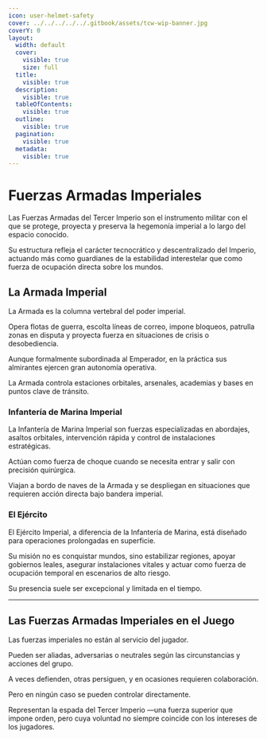 ```yaml
---
icon: user-helmet-safety
cover: ../../../../../.gitbook/assets/tcw-wip-banner.jpg
coverY: 0
layout:
  width: default
  cover:
    visible: true
    size: full
  title:
    visible: true
  description:
    visible: true
  tableOfContents:
    visible: true
  outline:
    visible: true
  pagination:
    visible: true
  metadata:
    visible: true
---
```


# Fuerzas Armadas Imperiales

Las Fuerzas Armadas del Tercer Imperio son el instrumento militar con el que se protege, proyecta y preserva la hegemonía imperial a lo largo del espacio conocido.

Su estructura refleja el carácter tecnocrático y descentralizado del Imperio, actuando más como guardianes de la estabilidad interestelar que como fuerza de ocupación directa sobre los mundos.

## La Armada Imperial

La Armada es la columna vertebral del poder imperial.

Opera flotas de guerra, escolta líneas de correo, impone bloqueos, patrulla zonas en disputa y proyecta fuerza en situaciones de crisis o desobediencia.

Aunque formalmente subordinada al Emperador, en la práctica sus almirantes ejercen gran autonomía operativa.

La Armada controla estaciones orbitales, arsenales, academias y bases en puntos clave de tránsito.

### Infantería de Marina Imperial

La Infantería de Marina Imperial son fuerzas especializadas en abordajes, asaltos orbitales, intervención rápida y control de instalaciones estratégicas.

Actúan como fuerza de choque cuando se necesita entrar y salir con precisión quirúrgica.

Viajan a bordo de naves de la Armada y se despliegan en situaciones que requieren acción directa bajo bandera imperial.

### El Ejército

El Ejército Imperial, a diferencia de la Infantería de Marina, está diseñado para operaciones prolongadas en superficie.

Su misión no es conquistar mundos, sino estabilizar regiones, apoyar gobiernos leales, asegurar instalaciones vitales y actuar como fuerza de ocupación temporal en escenarios de alto riesgo.

Su presencia suele ser excepcional y limitada en el tiempo.

***

## Las Fuerzas Armadas Imperiales en el Juego

Las fuerzas imperiales no están al servicio del jugador.

Pueden ser aliadas, adversarias o neutrales según las circunstancias y acciones del grupo.

A veces defienden, otras persiguen, y en ocasiones requieren colaboración.

Pero en ningún caso se pueden controlar directamente.

Representan la espada del Tercer Imperio —una fuerza superior que impone orden, pero cuya voluntad no siempre coincide con los intereses de los jugadores.
